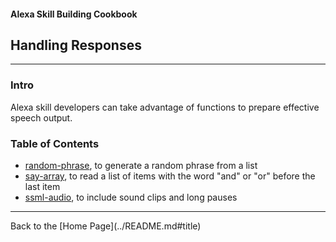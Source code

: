 #### Alexa Skill Building Cookbook
## Handling Responses <a id="title"></a>
<hr />

### Intro <a id="intro"></a>
Alexa skill developers can take advantage of functions to prepare effective speech output.

### Table of Contents
 * [random-phrase](random-phrase#title), to generate a random phrase from a list
 * [say-array](say-array#title), to read a list of items with the word "and" or "or" before the last item
 * [ssml-audio](ssml-audio#title), to include sound clips and long pauses



<hr />
Back to the [Home Page](../README.md#title)

